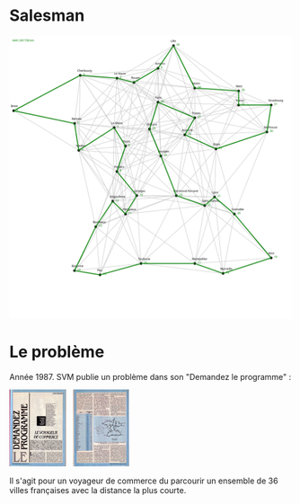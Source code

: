 # Salesman

<img src = "salesman.svg" alt="Tour de France"/>

# Le problème
Année 1987. SVM publie un problème dans son "Demandez le programme" :

<img src = "svm/SVM_41_p0075.JPG" width="20%"> &nbsp; <img src = "svm/SVM_41_p0076.JPG" width="20%">

Il s'agit pour un voyageur de commerce du parcourir un ensemble de 36 villes françaises avec la distance la plus courte.
